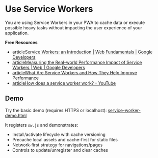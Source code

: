 # Use Service Workers

You are using Service Workers in your PWA to cache data or execute possible heavy tasks without impacting the user experience of your application.

**Free Resources**

* [articleService Workers: an Introduction | Web Fundamentals | Google Developers](https://developers.google.com/web/fundamentals/primers/service-workers/)
* [articleMeasuring the Real-world Performance Impact of Service Workers | Web | Google Developers](https://developers.google.com/web/showcase/2016/service-worker-perf)
* [articleWhat Are Service Workers and How They Help Improve Performance](https://www.keycdn.com/blog/service-workers/)
* [articleHow does a service worker work? - YouTube](https://www.youtube.com/watch?v=__xAtWgfzvc)

## Demo
Try the basic demo (requires HTTPS or localhost): [service-worker-demo.html](./service-worker-demo.html)

It registers `sw.js` and demonstrates:
- Install/activate lifecycle with cache versioning
- Precache local assets and cache-first for static files
- Network-first strategy for navigations/pages
- Controls to update/unregister and clear caches
